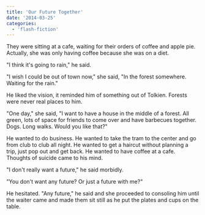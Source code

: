 ```yaml
---
title: 'Our Future Together'
date: '2014-03-25'
categories:
  - 'flash-fiction'
---
```


They were sitting at a cafe, waiting for their orders of coffee and apple pie.
Actually, she was only having coffee because she was on a diet.

<!-- truncate -->

"I think it's going to rain," he said.

"I wish I could be out of town now," she said, "In the forest somewhere. Waiting
for the rain."

He liked the vision, it reminded him of something out of Tolkien. Forests were
never real places to him.

"One day," she said, "I want to have a house in the middle of a forest. All
green, lots of space for friends to come over and have barbecues together. Dogs.
Long walks. Would you like that?"

He wanted to do business. He wanted to take the tram to the center and go from
club to club all night. He wanted to get a haircut without planning a trip, just
pop out and get back. He wanted to have coffee at a cafe. Thoughts of suicide
came to his mind.

"I don't really want a future," he said morbidly.

"You don't want any future? Or just a future with me?"

He hesitated. "Any future," he said and she proceeded to consoling him until the
waiter came and made them sit still as he put the plates and cups on the table.
